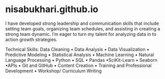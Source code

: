 # nisabukhari.github.io

I have developed strong leadership and communication skills that include setting team goals, organizing team schedules, and assisting in creating a strong team dynamic. I’m eager to turn my talent for analyzing data in to action growth strategies.

Technical Skills:
Data Cleaning • Data Analysis • Data Visualization • Predictive Modeling • Statistical Analysis • Machine Learning • Natural Language Processing • Python • SQL • Pandas •SciKit-Learn • Seaborn •APIs • Git and GitHub • Content Creation • Training and Professional Development • Workshop/ Curriculum Writing
